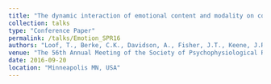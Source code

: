 ```yaml
---
title: "The dynamic interaction of emotional content and modality on coactivation in the motivational systems and psychophysiological responses."
collection: talks
type: "Conference Paper"
permalink: /talks/Emotion_SPR16
authors: "Loof, T., Berke, C.K., Davidson, A., Fisher, J.T., Keene, J.R."
venue: "The 56th Annual Meeting of the Society of Psychophysiological Researchers"
date: 2016-09-20
location: "Minneapolis MN, USA"
---
```

